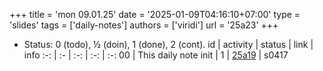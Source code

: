 +++
title = 'mon 09.01.25'
date = '2025-01-09T04:16:10+07:00'
type = 'slides'
tags = ['daily-notes']
authors = ['viridi']
url = '25a23'
+++
<!--more-->

+ Status: 0 (todo), &half; (doin), 1 (done), 2 (cont).
id | activity | status | link | info
:-: | :- | :-: | :-: | :-:
00 | This daily note init      | 1 | [25a19](/rusn/25a19) | s0417

